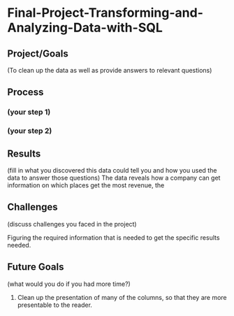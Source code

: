 # Final-Project-Transforming-and-Analyzing-Data-with-SQL

## Project/Goals
(To clean up the data as well as provide answers to relevant questions)

## Process
### (your step 1)
### (your step 2)

## Results
(fill in what you discovered this data could tell you and how you used the data to answer those questions)
The data reveals how a company can get information on which places get the most revenue, the 
## Challenges 
(discuss challenges you faced in the project)

Figuring the required information that is needed to get the specific results needed.

## Future Goals
(what would you do if you had more time?)
1. Clean up the presentation of many of the columns, so that they are more presentable to the reader.
